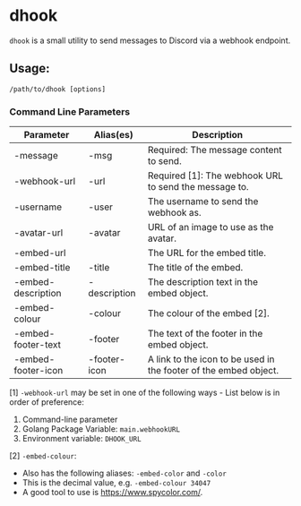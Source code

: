 # dhook

`dhook` is a small utility to send messages to Discord via a webhook endpoint.

## Usage:

`/path/to/dhook [options]`

### Command Line Parameters

|Parameter|Alias(es)|Description|
|---------|---------|-----------|
|-message|-msg|Required: The message content to send.|
|-webhook-url|-url|Required [1]: The webhook URL to send the message to.|
|-username|-user|The username to send the webhook as.|
|-avatar-url|-avatar|URL of an image to use as the avatar.|
|-embed-url||The URL for the embed title.|
|-embed-title|-title|The title of the embed.|
|-embed-description|-description|The description text in the embed object.|
|-embed-colour|-colour|The colour of the embed [2].|
|-embed-footer-text|-footer|The text of the footer in the embed object.|
|-embed-footer-icon|-footer-icon|A link to the icon to be used in the footer of the embed object.|

[1] `-webhook-url` may be set in one of the following ways - List below is in order of preference:

  1. Command-line parameter
  1. Golang Package Variable: `main.webhookURL`
  1. Environment variable: `DHOOK_URL`

[2] `-embed-colour`:
  * Also has the following aliases: `-embed-color` and `-color`
  * This is the decimal value, e.g. `-embed-colour 34047`
  * A good tool to use is https://www.spycolor.com/.
